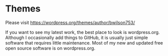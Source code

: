 # Themes
Please visit https://wordpress.org/themes/author/bwilson753/

If you want to see my latest work, the best place to look is wordpress.org.
Although I occasionally add things to GitHub, it is usually just simple software that requires
little maintenance.  Most of my new and updated free open source software is on wordpress.org.
